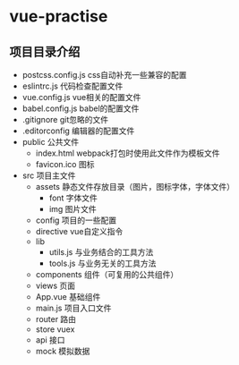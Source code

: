 # vue-practise

## 项目目录介绍
- postcss.config.js css自动补充一些兼容的配置
- eslintrc.js 代码检查配置文件
- vue.config.js vue相关的配置文件
- babel.config.js babel的配置文件
- .gitignore git忽略的文件
- .editorconfig 编辑器的配置文件
- public 公共文件
  + index.html webpack打包时使用此文件作为模板文件
  + favicon.ico 图标
- src 项目主文件
  + assets 静态文件存放目录（图片，图标字体，字体文件）
    - font 字体文件
    - img 图片文件
  + config 项目的一些配置
  + directive vue自定义指令
  + lib
    - utils.js 与业务结合的工具方法
    - tools.js 与业务无关的工具方法
  + components 组件（可复用的公共组件）
  + views 页面
  + App.vue 基础组件
  + main.js 项目入口文件
  + router 路由
  + store vuex
  + api 接口
  + mock 模拟数据